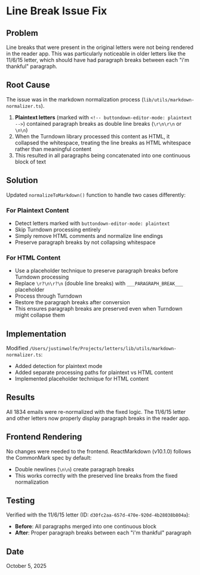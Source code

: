 # Line Break Issue Fix

## Problem

Line breaks that were present in the original letters were not being rendered in the reader app. This was particularly noticeable in older letters like the 11/6/15 letter, which should have had paragraph breaks between each "i'm thankful" paragraph.

## Root Cause

The issue was in the markdown normalization process (`lib/utils/markdown-normalizer.ts`).

1. **Plaintext letters** (marked with `<!-- buttondown-editor-mode: plaintext -->`) contained paragraph breaks as double line breaks (`\r\n\r\n` or `\n\n`)
2. When the Turndown library processed this content as HTML, it collapsed the whitespace, treating the line breaks as HTML whitespace rather than meaningful content
3. This resulted in all paragraphs being concatenated into one continuous block of text

## Solution

Updated `normalizeToMarkdown()` function to handle two cases differently:

### For Plaintext Content

- Detect letters marked with `buttondown-editor-mode: plaintext`
- Skip Turndown processing entirely
- Simply remove HTML comments and normalize line endings
- Preserve paragraph breaks by not collapsing whitespace

### For HTML Content

- Use a placeholder technique to preserve paragraph breaks before Turndown processing
- Replace `\r?\n\r?\n` (double line breaks) with `___PARAGRAPH_BREAK___` placeholder
- Process through Turndown
- Restore the paragraph breaks after conversion
- This ensures paragraph breaks are preserved even when Turndown might collapse them

## Implementation

Modified `/Users/justinwolfe/Projects/letters/lib/utils/markdown-normalizer.ts`:

- Added detection for plaintext mode
- Added separate processing paths for plaintext vs HTML content
- Implemented placeholder technique for HTML content

## Results

All 1834 emails were re-normalized with the fixed logic. The 11/6/15 letter and other letters now properly display paragraph breaks in the reader app.

## Frontend Rendering

No changes were needed to the frontend. ReactMarkdown (v10.1.0) follows the CommonMark spec by default:

- Double newlines (`\n\n`) create paragraph breaks
- This works correctly with the preserved line breaks from the fixed normalization

## Testing

Verified with the 11/6/15 letter (ID: `d30fc2aa-657d-470e-920d-4b28038b804a`):

- **Before**: All paragraphs merged into one continuous block
- **After**: Proper paragraph breaks between each "i'm thankful" paragraph

## Date

October 5, 2025
